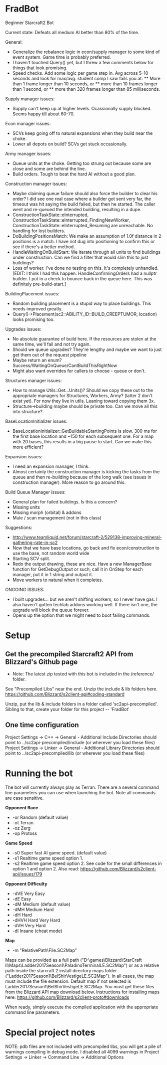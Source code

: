 # FradBot
Beginner Starcraft2 Bot

Current state:  Defeats all medium AI better than 80% of the time.

General:
* Generalize the rebalance logic in econ/supply manager to some kind of event system.  Game time is probably preferred.
* I haven't touched Query() yet, but I threw a few comments below for things that look promising.
* Speed checks.  Add some logic per game step in.  Avg across 5-10 seconds and look for max/avg.  student comp I saw fails you at:
** More than 1 frame longer than 10 seconds, or
** more than 10 frames longer than 1 second, or
** more than 320 frames longer than 85 milliseconds.

Supply manager issues:
* Supply can't keep up at higher levels.  Ocassionally supply blocked.  Seems happy till about 60-70.

Econ manager issues:
* SCVs keep going off to natural expansions when they build near the choke.
* Lower all depots on build?  SCVs get stuck occasionally.

Army manager issues:
* Queue units at the choke.  Getting too strung out because some are close and some are behind the line.
* Build orders.  Tough to beat the hard AI without a good plan.

Construction manager issues:
* Maybe claiming queue failure should also force the builder to clear his order?  I did see one real case where a builder got sent very far, the timeout was hit saying the build failed, but then he started.  The caller went and re-queued the intended building, resulting in a dupe.
* ConstructionTaskState::eInterrupted, ConstructionTaskState::eInterrupted_FindingNewWorker, ConstructionTaskState::eInterrupted_Resuming are unreachable.  No handling for lost builders.
* DoBuildingPositionsMatch:  We make an assumption of 1.0f distance in 2 positions is a match.  I have not dug into positioning to confirm this or see if there's a better method.
* HandleWaitingOnBuildStart:  We iterate through all units to find buildings under construction.  Can we find a filter that would slim this to just buildings?
* Loss of worker.  I've done no testing on this.  It's completely unhandled.  [EDIT:  I think I had this happen.  HandleConfirmingOrders had a nullptr builder.  I put in a check to bounce back in the queue here.  This was definitely pre-build-start.]

BuildingPlacement issues:
* Random building placement is a stupid way to place buildings.  This needs improved greatly.
* Query()->Placement(sc2::ABILITY_ID::BUILD_CREEPTUMOR, location) looks promising too.

Upgrades issues:
* No absolute guarantee of build here.  If the resources are stolen at the same time, we'll fail and not try again.
* Should we queue upgrades?  They're lengthy and maybe we want to just get them out of the request pipeline
* Maybe return an enum?  Success/WaitingOnQueue/CantBuildThisRightNow
* Might also want overrides for callers to choose - queue or don't.

Structures manager issues:
* How to manage Utils::Get...Units()?  Should we copy these out to the appropriate managers for Structures, Workers, Army? (latter 2 don't exist yet).  For now they live in utils.  Leaning toward copying them 3x.
* Structure->building maybe should be private too.  Can we move all this into structure?

BaseLocationInitializer issues:
* BaseLocationInitializer::GetBuildableStartingPoints is slow.  300 ms for the first base location and ~150 for each subsequent one.  For a map with 20 bases, this results in a big pause to start.  Can we make this more efficient?

Expansion issues:
* I need an expansion manager, I think.
* Almost certainly the construction manager is kicking the tasks from the queue and then re-building because of the long walk (see issues in construction manager).  More reason to go around this.

Build Queue Manager issues:
* General plan for failed buildings.  Is this a concern?
* Missing units
* Missing morph (orbital) & addons
* Mule / scan management (not in this class)

Suggestions:
* http://www.teamliquid.net/forum/starcraft-2/529138-improving-mineral-gathering-rate-in-sc2
* Now that we have base locations, go back and fix econ/construction to use the base, not random world wide
* Starting SCV split.
* Redo the output drawing, these are nice.  Have a new ManagerBase function for GetDebugOutput or such, call it in OnStep for each manager, put it in 1 string and output it.
* Move workers to natural when it completes.

ONGOING ISSUES:
* I built upgrades... but we aren't shifting workers, so I never have gas.  I also haven't gotten techlab addons working well.  If there isn't one, the upgrade will block the queue forever.
* Opens up the option that we might need to boot failing commands.


# Setup

## Get the precompiled Starcraft2 API from Blizzard's Github page
* Note:  The latest zip tested with this bot is included in the /reference/ folder.

See "Precompiled Libs" near the end.  Unzip the include & lib folders here.
https://github.com/Blizzard/s2client-api#coding-standard

Unzip, put the lib & include folders in a folder called 'sc2api-precompiled'.
Sibling to that, create your folder for this project -- 'FradBot'

## One time configuration
Project Settings -> C++ -> General - Additional Include Directories should point to ../sc2api-precompiled/include  (or wherever you load these files)
Project Settings -> Linker -> General - Additional Library Directories should point to ../sc2api-precompiled/lib  (or wherever you load these files)


# Running the bot

The bot will currently always play as Terran.  There are a several command line parameters you can use when launching the bot.  Note all commands are case sensitive.

**Opponent Race**
* -or Random (default value)
* -ot Terran
* -oz Zerg
* -op Protoss

**Game Speed**
* -s0 Super fast AI game speed.  (default value)
* -s1 Realtime game speed option 1.
* -s2 Realtime game speed option 2.  See code for the small differences in option 1 and option 2.  Also read:  https://github.com/Blizzard/s2client-api/issues/179

**Opponent Difficulty**
* -dVE Very Easy
* -dE Easy
* -dM Medium (default value)
* -dMH Medium Hard
* -dH Hard
* -dHVH Hard Very Hard
* -dVH Very Hard
* -dI Insane (cheat mode)

**Map**
* -m "RelativePath\File.SC2Map"

Maps can be provided as a full path ("D:\games\Blizzard\StarCraft II\Maps\Ladder2017Season1\PaladinoTerminalLE.SC2Map") or as a relative path inside the starcraft 2 install directory maps folder ("Ladder2017Season1\BelShirVestigeLE.SC2Map").  In all cases, the map must include the file extension.
Default map if not selected is Ladder2017Season1\BelShirVestigeLE.SC2Map.  You must get these files from the Blizzard API map download below.
Instructions for installing maps here:  https://github.com/Blizzard/s2client-proto#downloads

When ready, simply execute the compiled application with the appropriate command line parameters.


# Special project notes
NOTE:  pdb files are not included with precompiled libs, you will get a pile of warnings compiling in debug mode.  I disabled all 4099 warnings in Project Settings -> Linker -> Command Line -> Additional Options
